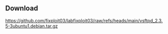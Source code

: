 ## Download

https://github.com/fixploit03/labfixploit03/raw/refs/heads/main/vsftpd_2.3.5-3ubuntu1.debian.tar.gz

